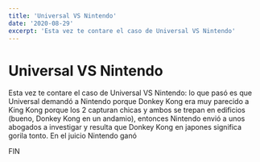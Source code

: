 ```yaml
---
title: 'Universal VS Nintendo'
date: '2020-08-29'
excerpt: 'Esta vez te contare el caso de Universal VS Nintendo'
---
```


# Universal VS Nintendo

Esta vez te contare el caso de Universal VS Nintendo: lo que pasó es que Universal demandó a Nintendo porque Donkey Kong era muy parecido a King Kong porque los 2 capturan chicas y ambos se trepan en edificios (bueno, Donkey Kong en un andamio), entonces Nintendo envió a unos abogados a investigar y resulta que Donkey Kong en japones significa gorila tonto. En el juicio Nintendo ganó

FIN
